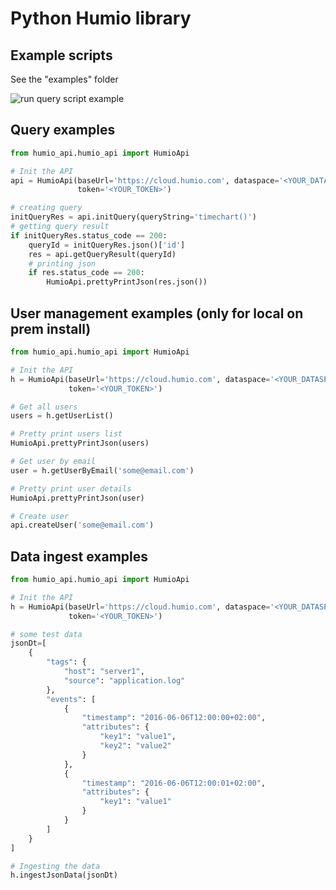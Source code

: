 
Python Humio library
====================
Example scripts
--------------
See the "examples" folder

![run query script example](https://github.com/humio/python-humio/blob/master/img/example.gif)

Query examples
--------------
```python
from humio_api.humio_api import HumioApi

# Init the API
api = HumioApi(baseUrl='https://cloud.humio.com', dataspace='<YOUR_DATASPACE>',
               token='<YOUR_TOKEN>')

# creating query
initQueryRes = api.initQuery(queryString='timechart()')
# getting query result
if initQueryRes.status_code == 200:
    queryId = initQueryRes.json()['id']
    res = api.getQueryResult(queryId)
    # printing json
    if res.status_code == 200:
        HumioApi.prettyPrintJson(res.json())
```
User management examples (only for local on prem install)
------------------------

```python
from humio_api.humio_api import HumioApi

# Init the API
h = HumioApi(baseUrl='https://cloud.humio.com', dataspace='<YOUR_DATASPACE>',
             token='<YOUR_TOKEN>')

# Get all users
users = h.getUserList()

# Pretty print users list
HumioApi.prettyPrintJson(users)

# Get user by email
user = h.getUserByEmail('some@email.com')

# Pretty print user details
HumioApi.prettyPrintJson(user)

# Create user
api.createUser('some@email.com')
```

Data ingest examples
--------------------
```python
from humio_api.humio_api import HumioApi

# Init the API
h = HumioApi(baseUrl='https://cloud.humio.com', dataspace='<YOUR_DATASPACE>',
             token='<YOUR_TOKEN>')

# some test data
jsonDt=[
    {
        "tags": {
            "host": "server1",
            "source": "application.log"
        },
        "events": [
            {
                "timestamp": "2016-06-06T12:00:00+02:00",
                "attributes": {
                    "key1": "value1",
                    "key2": "value2"
                }
            },
            {
                "timestamp": "2016-06-06T12:00:01+02:00",
                "attributes": {
                    "key1": "value1"
                }
            }
        ]
    }
]

# Ingesting the data
h.ingestJsonData(jsonDt)
```
